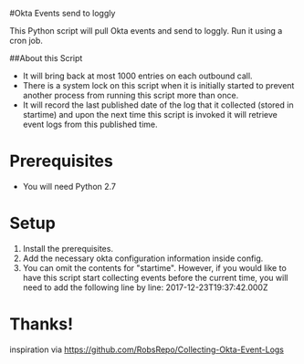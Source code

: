 #Okta Events send to loggly

This Python script will pull Okta events and send to loggly. Run it using a cron job.

##About this Script
- It will bring back at most 1000 entries on each outbound call. 
- There is a system lock on this script when it is initially started to prevent another process from running this script more than once.
- It will record the last published date of the log that it collected (stored in startime) and upon the next time this script is invoked it will retrieve event logs from this published time.
 
# Prerequisites
-	You will need Python 2.7

# Setup
1. Install the prerequisites.
2. Add the necessary okta configuration information inside config.
3. You can omit the contents for "startime". However, if you would like to have this script start collecting events before the current time, you will need to add the following line by line:
 2017-12-23T19:37:42.000Z  

# Thanks!
inspiration via https://github.com/RobsRepo/Collecting-Okta-Event-Logs


